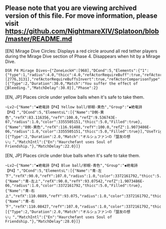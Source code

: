 ## Please note that you are viewing archived version of this file. For move information, please visit https://github.com/NightmareXIV/Splatoon/blob/master/README.md


[EN] Mirage Dive Circles: Displays a red circle around all red tether players during the Mirage Dive section of Phase 4. Disappears when hit by a Mirage Dive.
```
DSR P4 Mirage Dives~{"ZoneLockH":[968],"DCond":5,"Elements":{"1":{"type":1,"radius":4.0,"thicc":4.0,"refActorRequireBuff":true,"refActorBuffId":[2776,3131],"refActorRequireBuffsInvert":true,"refActorComparisonType":1}},"UseTriggers":true,"Triggers":[{"Type":2,"Duration":30.0,"Match":"You suffer the effect of Bleeding.","MatchDelay":30.0}],"Phase":2}
```

[EN, JP] Places circle under yellow balls when it's safe to take them.
```
~Lv2~{"Name":"◆絶竜詩【P4】Yellow ball/邪眼-黄色","Group":"◆絶竜詩【P4】","DCond":5,"ElementsL":[{"Name":"D側-黄色","refX":83.116356,"refY":100.0,"refZ":9.536743E-07,"radius":1.0,"color":3355505151,"thicc":5.0,"Filled":true},{"Name":"B側-黄色","refX":116.91488,"refY":100.0,"refZ":1.9073486E-06,"radius":1.0,"color":3355505151,"thicc":5.0,"Filled":true}],"UseTriggers":true,"Triggers":[{"Type":2,"Duration":2.0,"Match":"オルシュファンの「盟友の想い」","MatchIntl":{"En":"Haurchefant uses Soul of Friendship."},"MatchDelay":22.0}]}
```

[EN, JP] Places circle under blue balls when it's safe to take them.
```
~Lv2~{"Name":"◆絶竜詩【P4】Blue ball/邪眼-青色","Group":"◆絶竜詩【P4】","DCond":5,"ElementsL":[{"Name":"青-左下","refX":90.0,"refY":107.0,"radius":1.0,"color":3372161792,"thicc":5.0,"Filled":true},{"Name":"青-左上","refX":90.0,"refY":93.07542,"refZ":1.9073486E-06,"radius":1.0,"color":3372161792,"thicc":5.0,"Filled":true},{"Name":"青-右上","refX":110.0889,"refY":93.075,"radius":1.0,"color":3372161792,"thicc":5.0,"Filled":true},{"Name":"青-右下","refX":110.08427,"refY":107.0,"radius":1.0,"color":3372161792,"thicc":5.0,"Filled":true}],"UseTriggers":true,"Triggers":[{"Type":2,"Duration":2.0,"Match":"オルシュファンの「盟友の想い」","MatchIntl":{"En":"Haurchefant uses Soul of Friendship."},"MatchDelay":28.0}]}
```
